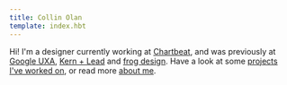 ```yaml
---
title: Collin Olan
template: index.hbt
---
```

Hi! I'm a designer currently working at <a href="http://chartbeat.com" rel="external" class="chartbeat">Chartbeat</a>, and was previously at <a href="http://google.com/design" rel="external" class="google"><span>G</span><span>o</span><span>o</span><span>g</span><span>l</span><span>e</span> UXA</a>, <a href="http://kernandlead.com" rel="external" class="kernandlead">Kern + Lead</a> and <a href="http://www.frogdesign.com" rel="external" class="frogdesign">frog design</a>. Have a look at some [projects I've worked on](#projects), or read more [about me](#about).
